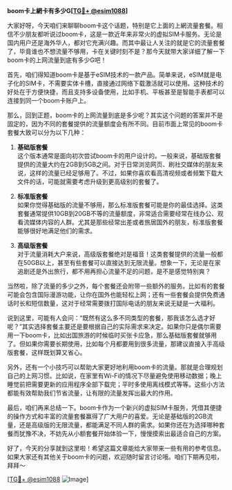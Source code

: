 **boom卡上網卡有多少G[[TG💪+ @esim1088](https://t.me/s/esim1088)]**

大家好呀，今天咱们来聊聊boom卡这个话题，特别是它上面的上網流量套餐。相信不少朋友都听说过boom卡，这是一款近年来非常火的虚拟SIM卡服务。无论是国内用户还是海外华人，都对它充满兴趣。而其中最让人关注的就是它的流量套餐了，毕竟谁也不想流量不够用，卡在关键时刻不是？那今天就带大家详细了解一下boom卡的上网流量到底有多少G吧！

首先，咱们得知道boom卡是基于eSIM技术的一款产品。简单来说，eSIM就是电子化的SIM卡，不需要实体卡槽，直接通过网络下载激活就可以使用。这种技术的好处在于方便快捷，而且支持多设备使用，比如手机、平板甚至是智能手表都可以连接到同一个boom卡账户上。

那么，回到正题，boom卡的上网流量到底是多少呢？其实这个问题的答案并不是固定的，因为不同的套餐提供的流量额度会有所不同。目前市面上常见的boom卡套餐大致可以分为以下几种：

1. **基础版套餐**  
   这个版本通常是面向初次尝试boom卡的用户设计的。一般来说，基础版套餐提供的流量大约在2GB到5GB之间。对于日常浏览网页、刷社交媒体的朋友来说，这样的流量已经足够用了。不过，如果你喜欢看高清视频或者频繁下载大文件的话，可能就需要考虑升级到更高级别的套餐了。

2. **标准版套餐**  
   如果你觉得基础版的流量不够用，那么标准版套餐可能是你的最佳选择。这类套餐通常提供10GB到20GB不等的流量额度，非常适合需要经常在线办公、观看流媒体内容的人群。尤其是那些经常出差或者旅居国外的朋友，标准版套餐能够很好地满足他们的需求。

3. **高级版套餐**  
   对于流量消耗大户来说，高级版套餐绝对是福音！这类套餐提供的流量一般都在50GB以上，甚至有些套餐可以直接达到无限流量。想象一下，无论是在家追剧还是外出旅行，都不用再担心流量不足的问题，是不是感觉特别爽？

当然啦，除了流量的多少之外，每个套餐还会附带一些额外的服务。比如有的套餐可能会包含国际漫游功能，让你在国外也能轻松上网；还有一些套餐会提供免费通话时长和短信数量，这对于经常需要拨打国际电话的朋友来说无疑是一大福利。

说到这里，可能有人会问：“既然有这么多不同类型的套餐，那我该怎么选才好呢？”其实选择套餐主要还是要根据自己的实际需求来决定。如果你只是偶尔需要用一下boom卡，比如出国旅游的时候临时买张卡应急，那么基础版套餐就够用了。但如果你需要长期使用，比如每个月都要用到很多流量，那建议直接入手高级版套餐，这样既划算又省心。

另外，还有一个小技巧可以帮助大家更好地利用boom卡的流量。那就是合理规划自己的上网习惯。比如说，在家里有Wi-Fi的情况下尽量避免使用移动数据；晚上睡觉前把需要更新的应用程序全部下载完；平时多使用离线模式等等。这些小方法都能有效帮助我们节省流量，让有限的流量发挥出最大的作用。

最后，咱们再来总结一下。boom卡作为一个新兴的虚拟SIM卡服务，凭借其便捷的操作方式和丰富的流量套餐赢得了广大用户的喜爱。无论是基础版的2GB流量，还是高级版的无限流量，都能满足不同人群的需求。如果你还在为选择哪种套餐而犹豫不决，不妨先从小额套餐开始体验一下，慢慢摸索出最适合自己的方案。

好了，今天的分享就到这里啦！希望这篇文章能给大家带来一些有用的参考信息。如果大家还有其他关于boom卡的问题，欢迎随时留言讨论哦。咱们下期再见啦，拜拜～

[[TG💪+ @esim1088](https://t.me/s/esim1088) ![Image](https://i.postimg.cc/4NQfJmqS/Snipaste-2025-05-13-00-14-12.png)]